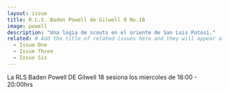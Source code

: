 ```yaml
---
layout: issue
title: R.L.S. Baden Powell de Gilwell 9 No.18
image: powell
description: "Una logia de scouts en el oriente de San Luis Potosí."
related: # Add the title of related issues here and they will appear at the bottom of the page
  - Issue One
  - Issue Three
  - Issue Six
---
```

La RLS Baden Powell DE Gilwell 18 sesiona los miercoles de 18:00 - 20:00hrs